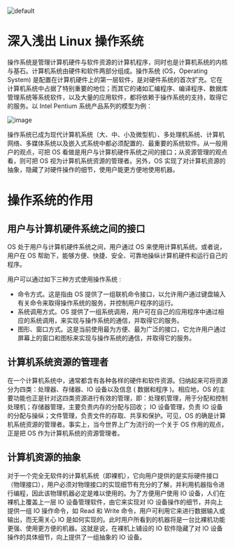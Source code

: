 ![default](https://user-images.githubusercontent.com/5803001/45228854-de88b400-b2f6-11e8-9ab0-d393ed19f21f.png)

# 深入浅出 Linux 操作系统

操作系统是管理计算机硬件与软件资源的计算机程序，同时也是计算机系统的内核与基石。计算机系统由硬件和软件两部分组成。操作系统 (OS，Operating System) 是配置在计算机硬件上的第一层软件，是对硬件系统的首次扩充。它在计算机系统中占据了特别重要的地位；而其它的诸如汇编程序、编译程序、数据库管理系统等系统软件，以及大量的应用软件，都将依赖于操作系统的支持，取得它的服务。以 Intel Pentium 系统产品系列的模型为例：

![image](https://user-images.githubusercontent.com/5803001/52262868-a8646480-2968-11e9-963e-c91128a6fe2c.png)

操作系统已成为现代计算机系统（大、中、小及微型机）、多处理机系统、计算机网络、多媒体系统以及嵌入式系统中都必须配置的、最重要的系统软件。从一般用户的观点，可把 OS 看做是用户与计算机硬件系统之间的接口；从资源管理的观点看，则可把 OS 视为计算机系统资源的管理者。另外，OS 实现了对计算机资源的抽象，隐藏了对硬件操作的细节，使用户能更方便地使用机器。

# 操作系统的作用

## 用户与计算机硬件系统之间的接口

OS 处于用户与计算机硬件系统之间，用户通过 OS 来使用计算机系统。或者说，用户在 OS 帮助下，能够方便、快捷、安全、可靠地操纵计算机硬件和运行自己的程序。

用户可以通过如下三种方式使用操作系统 :

- 命令方式。这是指由 OS 提供了一组联机命令接口，以允许用户通过键盘输入有关命令来取得操作系统的服务，并控制用户程序的运行。
- 系统调用方式。OS 提供了一组系统调用，用户可在自己的应用程序中通过相应的系统调用，来实现与操作系统的通信，并取得它的服务。
- 图形、窗口方式。这是当前使用最为方便、最为广泛的接口，它允许用户通过屏幕上的窗口和图标来实现与操作系统的通信，并取得它的服务。

## 计算机系统资源的管理者

在一个计算机系统中，通常都含有各种各样的硬件和软件资源。归纳起来可将资源分为四类：处理器、存储器、IO 设备以及信息 ( 数据和程序 )。相应地，OS 的主要功能也正是针对这四类资源进行有效的管理，即：处理机管理，用于分配和控制处理机；存储器管理，主要负责内存的分配与回收； IO 设备管理，负责 IO 设备的分配与操纵；文件管理，负责文件的存取、共享和保护。可见，OS 的确是计算机系统资源的管理者。事实上，当今世界上广为流行的一个关于 OS 作用的观点，正是把 OS 作为计算机系统的资源管理者。

## 计算机资源的抽象

对于一个完全无软件的计算机系统（即裸机），它向用户提供的是实际硬件接口（物理接口），用户必须对物理接口的实现细节有充分的了解，并利用机器指令进行编程，因此该物理机器必定是难以使用的。为了方便用户使用 IO 设备，人们在裸机上覆盖上一层 IO 设备管理软件，由它来实现对 IO 设备操作的细节，并向上提供一组 IO 操作命令，如 Read 和 Write 命令，用户可利用它来进行数据输入或输出，而无需关心 IO 是如何实现的。此时用户所看到的机器将是一台比裸机功能更强、使用更方便的机器。这就是说，在裸机上铺设的 IO 软件隐藏了对 IO 设备操作的具体细节，向上提供了一组抽象的 IO 设备。
